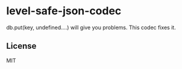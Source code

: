 # level-safe-json-codec
db.put(key, undefined....) will give you problems. This codec fixes it.

## License
MIT
